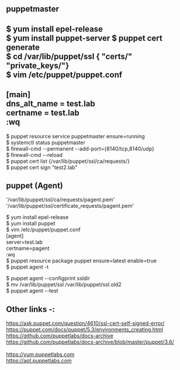 ## puppetmaster
$ yum install epel-release
<br>$ yum install puppet-server
$ puppet cert generate <hostname><br>
$ cd /var/lib/puppet/ssl { "certs/" "private_keys/"}<br>
$ vim /etc/puppet/puppet.conf<br>
---
[main]<br>
	dns_alt_name = test.lab<br>
	certname = test.lab<br>
:wq<br>
---
$ puppet resource service puppetmaster ensure=running<br>
$ systemctl status puppetmaster<br>
$ firewall-cmd --permanent --add-port={8140/tcp,8140/udp}<br>
$ firewall-cmd --reload<br>
$ puppet cert list	{/var/lib/puppet/ssl/ca/requests/}<br>
$ puppet cert sign "test2.lab"<br>
## puppet (Agent)
'/var/lib/puppet/ssl/ca/requests/pagent.pem'<br>
'/var/lib/puppet/ssl/certificate_requests/pagent.pem'<br>

$ yum install epel-release<br>
$ yum install puppet<br>
$ vim /etc/puppet/puppet.conf<br>
[agent]<br>
	server=test.lab<br>
	certname=pagent<br>
:wq<br>
$ puppet resource package puppet ensure=latest enable=true<br>
$ puppet agent -t<br>

$ puppet agent --configprint ssldir <br>
$ mv /var/lib/puppet/ssl /var/lib/puppet/ssl.old2<br>
$ puppet agent --test<br>

## Other links -:
 https://ask.puppet.com/question/4610/ssl-cert-self-signed-error/<br>
 https://puppet.com/docs/puppet/5.3/environments_creating.html<br>
 https://github.com/puppetlabs/docs-archive<br>
 https://github.com/puppetlabs/docs-archive/blob/master/puppet/3.6/ <br>
<br>
https://yum.puppetlabs.com <br>
https://apt.puppetlabs.com

